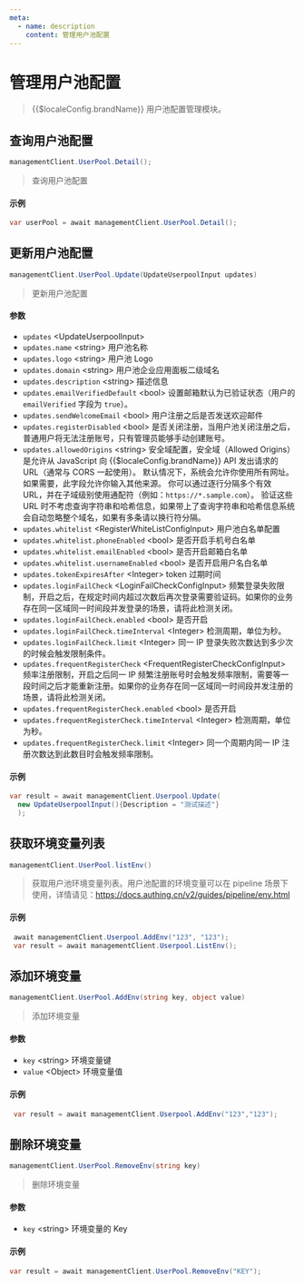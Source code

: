 ```yaml
---
meta:
  - name: description
    content: 管理用户池配置
---
```


# 管理用户池配置

<LastUpdated/>

> {{$localeConfig.brandName}} 用户池配置管理模块。

## 查询用户池配置

```csharp
managementClient.UserPool.Detail();
```
> 查询用户池配置

#### 示例

```csharp
var userPool = await managementClient.UserPool.Detail();
```

## 更新用户池配置
```csharp
managementClient.UserPool.Update(UpdateUserpoolInput updates)
```
> 更新用户池配置

#### 参数

- `updates` \<UpdateUserpoolInput\>
- `updates.name` \<string\> 用户池名称
- `updates.logo` \<string\> 用户池 Logo
- `updates.domain` \<string\> 用户池企业应用面板二级域名
- `updates.description` \<string\> 描述信息
- `updates.emailVerifiedDefault` \<bool\> 设置邮箱默认为已验证状态（用户的 `emailVerified` 字段为 `true`）。
- `updates.sendWelcomeEmail` \<bool\> 用户注册之后是否发送欢迎邮件
- `updates.registerDisabled` \<bool\> 是否关闭注册，当用户池关闭注册之后，普通用户将无法注册账号，只有管理员能够手动创建账号。
- `updates.allowedOrigins` \<string\> 安全域配置，安全域（Allowed Origins） 是允许从 JavaScript 向 {{$localeConfig.brandName}} API 发出请求的 URL（通常与 CORS 一起使用）。 默认情况下，系统会允许你使用所有网址。 如果需要，此字段允许你输入其他来源。 你可以通过逐行分隔多个有效 URL，并在子域级别使用通配符（例如：`https://*.sample.com`）。
  验证这些 URL 时不考虑查询字符串和哈希信息，如果带上了查询字符串和哈希信息系统会自动忽略整个域名，如果有多条请以换行符分隔。
- `updates.whitelist` \<RegisterWhiteListConfigInput\> 用户池白名单配置
- `updates.whitelist.phoneEnabled` \<bool\> 是否开启手机号白名单
- `updates.whitelist.emailEnabled` \<bool\> 是否开启邮箱白名单
- `updates.whitelist.usernameEnabled` \<bool\> 是否开启用户名白名单
- `updates.tokenExpiresAfter` \<Integer\> token 过期时间
- `updates.loginFailCheck` \<LoginFailCheckConfigInput\> 频繁登录失败限制，开启之后，在规定时间内超过次数后再次登录需要验证码。如果你的业务存在同一区域同一时间段并发登录的场景，请将此检测关闭。
- `updates.loginFailCheck.enabled` \<bool\> 是否开启
- `updates.loginFailCheck.timeInterval` \<Integer\> 检测周期，单位为秒。
- `updates.loginFailCheck.limit` \<Integer\> 同一 IP 登录失败次数达到多少次的时候会触发限制条件。
- `updates.frequentRegisterCheck` \<FrequentRegisterCheckConfigInput\> 频率注册限制，开启之后同一 IP 频繁注册账号时会触发频率限制，需要等一段时间之后才能重新注册。如果你的业务存在同一区域同一时间段并发注册的场景，请将此检测关闭。
- `updates.frequentRegisterCheck.enabled` \<bool\> 是否开启
- `updates.frequentRegisterCheck.timeInterval` \<Integer\> 检测周期，单位为秒。
- `updates.frequentRegisterCheck.limit` \<Integer\> 同一个周期内同一 IP 注册次数达到此数目时会触发频率限制。

#### 示例

```csharp
var result = await managementClient.Userpool.Update(
  new UpdateUserpoolInput(){Description = "测试描述"}
  );
```

## 获取环境变量列表

```csharp
managementClient.UserPool.listEnv()
```
> 获取用户池环境变量列表。用户池配置的环境变量可以在 pipeline 场景下使用，详情请见：https://docs.authing.cn/v2/guides/pipeline/env.html

#### 示例

```csharp
 await managementClient.Userpool.AddEnv("123", "123");
 var result = await managementClient.Userpool.ListEnv();
```

## 添加环境变量

```csharp
managementClient.UserPool.AddEnv(string key, object value)
```
> 添加环境变量

#### 参数

- `key` \<string\> 环境变量键
- `value` \<Object\> 环境变量值

#### 示例

```csharp
 var result = await managementClient.Userpool.AddEnv("123","123");
```

## 删除环境变量

```csharp
managementClient.UserPool.RemoveEnv(string key)
```
> 删除环境变量

#### 参数

- `key` \<string\> 环境变量的 Key

#### 示例

```csharp
var result = await managementClient.UserPool.RemoveEnv("KEY");
```
